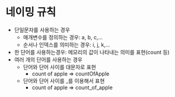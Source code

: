 # 네이밍 규칙

- 단일문자를 사용하는 경우
  - 매개변수를 정의하는 경우: a, b, c,...
  - 순서나 인덱스를 의미하는 경우: i, j, k,...
- 한 단어를 사용하는경우: 메모리의 값이 나타내는 의미를 표현(count 등)
- 여러 개의 단어를 사용하는 경우
  - 단어와 단어 사이를 대문자로 표현
    - count of apple => countOfApple
  - 단어와 단어 사이를 _를 이용해서 표현
    - count of apple => count_of_apple

